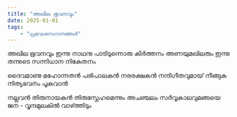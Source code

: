 ```yaml
---
title: "അഖില ഭൂവനവും"
date: 2025-01-01
tags:
    - "പ്രവേശനഗാനങ്ങൾ"
---
```


അഖില ഭൂവനവും ഇന്നു നാഥനു
പാടിടുന്നൊരു കീര്‍ത്തനം
അണയുമഖിലരും ഇന്നു തന്നുടെ
സന്നിധാന നികേതനം

ദൈവമാണു മഹോന്നതന്‍
പരിപാലകന്‍ നരരക്ഷകന്‍
നന്ദിഗീതവുമായ്‌ നീങ്ങുക
നിത്യഭവനം പൂകുവാന്‍

നല്ലവന്‍ തിരുനായകന്‍
തിരുസ്നേഹമെന്നും അചഞ്ചലം
സര്‍വ്വകാലവുമങ്ങയെ ജന -
വൃന്ദമുലകില്‍ വാഴ്‍ത്തിടും

